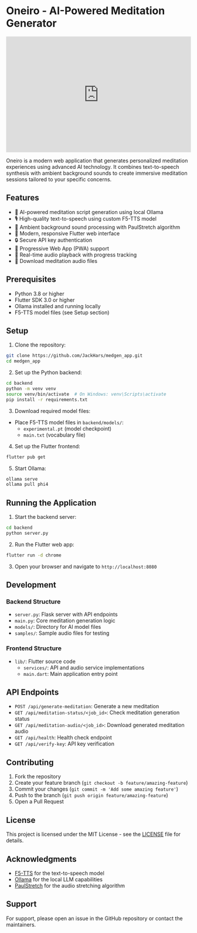 # Oneiro - AI-Powered Meditation Generator

<div style="padding:62.5% 0 0 0;position:relative;"><iframe src="https://player.vimeo.com/video/1068975735?h=a5874b3daa&amp;badge=0&amp;autopause=0&amp;player_id=0&amp;app_id=58479" frameborder="0" allow="autoplay; fullscreen; picture-in-picture; clipboard-write; encrypted-media" style="position:absolute;top:0;left:0;width:100%;height:100%;" title="OneiroDemo"></iframe></div><script src="https://player.vimeo.com/api/player.js"></script>

Oneiro is a modern web application that generates personalized meditation experiences using advanced AI technology. It combines text-to-speech synthesis with ambient background sounds to create immersive meditation sessions tailored to your specific concerns.

## Features

- 🤖 AI-powered meditation script generation using local Ollama
- 🎙️ High-quality text-to-speech using custom F5-TTS model
- 🌊 Ambient background sound processing with PaulStretch algorithm
- 🎨 Modern, responsive Flutter web interface
- 🔒 Secure API key authentication
- 📱 Progressive Web App (PWA) support
- 🎵 Real-time audio playback with progress tracking
- 💾 Download meditation audio files

## Prerequisites

- Python 3.8 or higher
- Flutter SDK 3.0 or higher
- Ollama installed and running locally
- F5-TTS model files (see Setup section)

## Setup

1. Clone the repository:
```bash
git clone https://github.com/JackHars/medgen_app.git
cd medgen_app
```

2. Set up the Python backend:
```bash
cd backend
python -m venv venv
source venv/bin/activate  # On Windows: venv\Scripts\activate
pip install -r requirements.txt
```

3. Download required model files:
- Place F5-TTS model files in `backend/models/`:
  - `experimental.pt` (model checkpoint)
  - `main.txt` (vocabulary file)

4. Set up the Flutter frontend:
```bash
flutter pub get
```

5. Start Ollama:
```bash
ollama serve
ollama pull phi4
```

## Running the Application

1. Start the backend server:
```bash
cd backend
python server.py
```

2. Run the Flutter web app:
```bash
flutter run -d chrome
```

3. Open your browser and navigate to `http://localhost:8080`

## Development

### Backend Structure
- `server.py`: Flask server with API endpoints
- `main.py`: Core meditation generation logic
- `models/`: Directory for AI model files
- `samples/`: Sample audio files for testing

### Frontend Structure
- `lib/`: Flutter source code
  - `services/`: API and audio service implementations
  - `main.dart`: Main application entry point

## API Endpoints

- `POST /api/generate-meditation`: Generate a new meditation
- `GET /api/meditation-status/<job_id>`: Check meditation generation status
- `GET /api/meditation-audio/<job_id>`: Download generated meditation audio
- `GET /api/health`: Health check endpoint
- `GET /api/verify-key`: API key verification

## Contributing

1. Fork the repository
2. Create your feature branch (`git checkout -b feature/amazing-feature`)
3. Commit your changes (`git commit -m 'Add some amazing feature'`)
4. Push to the branch (`git push origin feature/amazing-feature`)
5. Open a Pull Request

## License

This project is licensed under the MIT License - see the [LICENSE](LICENSE) file for details.

## Acknowledgments

- [F5-TTS](https://github.com/SWivid/F5-TTS) for the text-to-speech model
- [Ollama](https://ollama.ai/) for the local LLM capabilities
- [PaulStretch](https://github.com/paulnasca/paulstretch_python) for the audio stretching algorithm

## Support

For support, please open an issue in the GitHub repository or contact the maintainers.

